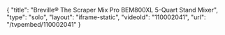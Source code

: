 {
    "title": "Breville&reg; The Scraper Mix Pro BEM800XL 5-Quart Stand Mixer",
    "type": "solo",
    "layout": "iframe-static",
    "videoId": "110002041",
    "url": "\/tvpembed\/110002041"
}